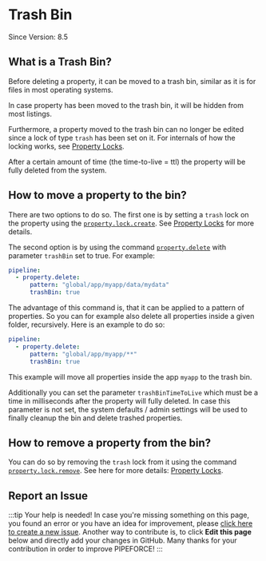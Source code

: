 # Trash Bin
<p class="theme-doc-version-badge badge badge--secondary">Since Version: 8.5</p>

## What is a Trash Bin?

Before deleting a property, it can be moved to a trash bin, similar as it is for files in most operating systems.

In case property has been moved to the trash bin, it will be hidden from most listings.

Furthermore, a property moved to the trash bin can no longer be edited since a lock of type `trash` has been set on it. For internals of how the locking works, see [Property Locks](/docs/guides/propertystore/property_locks).

After a certain amount of time (the time-to-live = ttl) the property will be fully deleted from the system.

## How to move a property to the bin?

There are two options to do so. The first one is by setting a `trash` lock on the property using the [`property.lock.create`](/docs/api/commands#propertylockcreate-v1). See [Property Locks](/docs/guides/propertystore/property_locks#trash-lock) for more details.

The second option is by using the command [`property.delete`](/docs/api/commands#propertydelete-v1) with parameter `trashBin` set to true. For example:

```yaml
pipeline:
  - property.delete:
      pattern: "global/app/myapp/data/mydata"
      trashBin: true
```
The advantage of this command is, that it can be applied to a pattern of properties. So you can for example also delete all properties inside a given folder, recursively. Here is an example to do so:

```yaml
pipeline:
  - property.delete:
      pattern: "global/app/myapp/**"
      trashBin: true
```

This example will move all properties inside the app `myapp` to the trash bin.

Additionally you can set the parameter `trashBinTimeToLive` which must be a time in milliseconds after the property will fully deleted. In case this parameter is not set, the system defaults / admin settings will be used to finally cleanup the bin and delete trashed properties.

## How to remove a property from the bin?

You can do so by removing the `trash` lock from it using the command  [`property.lock.remove`](/docs/api/commands#propertylockremove-v1). See here for more details: [Property Locks](/docs/guides/propertystore/property_locks). 

## Report an Issue
:::tip Your help is needed!
In case you're missing something on this page, you found an error or you have an idea for improvement, please [click here to create a new issue](https://github.com/pipeforce/pipeforce.github.io/issues/new). Another way to contribute is, to click **Edit this page** below and directly add your changes in GitHub. Many thanks for your contribution in order to improve PIPEFORCE!
:::